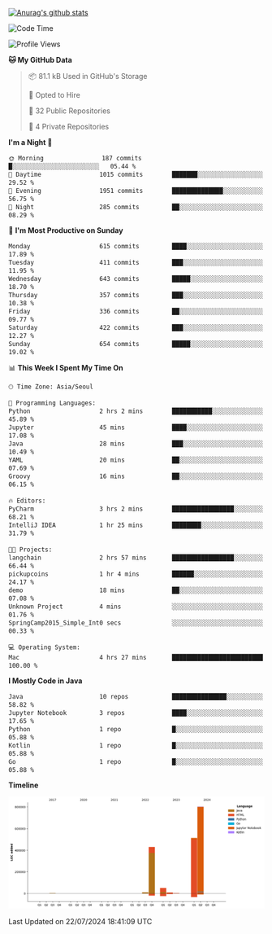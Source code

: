 [![Anurag's github stats](https://github-readme-stats.vercel.app/api?username=hajubal)](https://github.com/anuraghazra/github-readme-stats)

<!--START_SECTION:waka-->
![Code Time](http://img.shields.io/badge/Code%20Time-82%20hrs%2053%20mins-blue)

![Profile Views](http://img.shields.io/badge/Profile%20Views-0-blue)

**🐱 My GitHub Data** 

> 📦 81.1 kB Used in GitHub's Storage 
 > 
> 💼 Opted to Hire
 > 
> 📜 32 Public Repositories 
 > 
> 🔑 4 Private Repositories 
 > 
**I'm a Night 🦉** 

```text
🌞 Morning                187 commits         █░░░░░░░░░░░░░░░░░░░░░░░░   05.44 % 
🌆 Daytime                1015 commits        ███████░░░░░░░░░░░░░░░░░░   29.52 % 
🌃 Evening                1951 commits        ██████████████░░░░░░░░░░░   56.75 % 
🌙 Night                  285 commits         ██░░░░░░░░░░░░░░░░░░░░░░░   08.29 % 
```
📅 **I'm Most Productive on Sunday** 

```text
Monday                   615 commits         ████░░░░░░░░░░░░░░░░░░░░░   17.89 % 
Tuesday                  411 commits         ███░░░░░░░░░░░░░░░░░░░░░░   11.95 % 
Wednesday                643 commits         █████░░░░░░░░░░░░░░░░░░░░   18.70 % 
Thursday                 357 commits         ███░░░░░░░░░░░░░░░░░░░░░░   10.38 % 
Friday                   336 commits         ██░░░░░░░░░░░░░░░░░░░░░░░   09.77 % 
Saturday                 422 commits         ███░░░░░░░░░░░░░░░░░░░░░░   12.27 % 
Sunday                   654 commits         █████░░░░░░░░░░░░░░░░░░░░   19.02 % 
```


📊 **This Week I Spent My Time On** 

```text
🕑︎ Time Zone: Asia/Seoul

💬 Programming Languages: 
Python                   2 hrs 2 mins        ███████████░░░░░░░░░░░░░░   45.89 % 
Jupyter                  45 mins             ████░░░░░░░░░░░░░░░░░░░░░   17.08 % 
Java                     28 mins             ███░░░░░░░░░░░░░░░░░░░░░░   10.49 % 
YAML                     20 mins             ██░░░░░░░░░░░░░░░░░░░░░░░   07.69 % 
Groovy                   16 mins             ██░░░░░░░░░░░░░░░░░░░░░░░   06.15 % 

🔥 Editors: 
PyCharm                  3 hrs 2 mins        █████████████████░░░░░░░░   68.21 % 
IntelliJ IDEA            1 hr 25 mins        ████████░░░░░░░░░░░░░░░░░   31.79 % 

🐱‍💻 Projects: 
langchain                2 hrs 57 mins       █████████████████░░░░░░░░   66.44 % 
pickupcoins              1 hr 4 mins         ██████░░░░░░░░░░░░░░░░░░░   24.17 % 
demo                     18 mins             ██░░░░░░░░░░░░░░░░░░░░░░░   07.08 % 
Unknown Project          4 mins              ░░░░░░░░░░░░░░░░░░░░░░░░░   01.76 % 
SpringCamp2015_Simple_Int0 secs              ░░░░░░░░░░░░░░░░░░░░░░░░░   00.33 % 

💻 Operating System: 
Mac                      4 hrs 27 mins       █████████████████████████   100.00 % 
```

**I Mostly Code in Java** 

```text
Java                     10 repos            ███████████████░░░░░░░░░░   58.82 % 
Jupyter Notebook         3 repos             ████░░░░░░░░░░░░░░░░░░░░░   17.65 % 
Python                   1 repo              █░░░░░░░░░░░░░░░░░░░░░░░░   05.88 % 
Kotlin                   1 repo              █░░░░░░░░░░░░░░░░░░░░░░░░   05.88 % 
Go                       1 repo              █░░░░░░░░░░░░░░░░░░░░░░░░   05.88 % 
```



**Timeline**

![Lines of Code chart](https://raw.githubusercontent.com/hajubal/hajubal/main/assets/bar_graph.png)


 Last Updated on 22/07/2024 18:41:09 UTC
<!--END_SECTION:waka-->